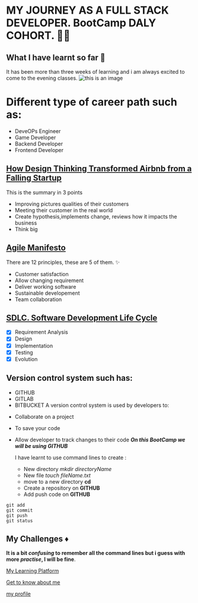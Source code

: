 # MY JOURNEY AS A FULL STACK DEVELOPER. BootCamp DALY COHORT. :weight_lifting_woman:

## What I have learnt so far :dart:

It has been more than three weeks of learning and i am always excited to come to the evening classes.
![this is an image](https://unsplash.com/photos/VOV0q44b7R4?utm_source=unsplash&utm_medium=referral&utm_content=creditShareLink)

# Different type of career path such as:

- DeveOPs Engineer
- Game Developer
- Backend Developer
- Frontend Developer

## [How Design Thinking Transformed Airbnb from a Falling Startup](https://review.firstround.com/How-design-thinking-transformed-Airbnb-from-failing-startup-to-billion-dollar-business)

This is the summary in 3 points

- Improving pictures qualities of their customers
- Meeting their customer in the real world
- Create hypothesis,implements change, reviews how it impacts the business
- Think big

## [Agile Manifesto](https://agilemanifesto.org/principles.html)

There are 12 principles, these are 5 of them. :sparkles:

- Customer satisfaction
- Allow changing requirement
- Deliver working software
- Sustainable developement
- Team collaboration

## [SDLC. Software Development Life Cycle](https://www.freecodecamp.org/news/get-a-basic-understanding-of-the-life-cycles-of-software-development/)

- [x] Requirement Analysis
- [x] Design
- [x] Implementation
- [x] Testing
- [x] Evolution

## Version control system such has:

- GITHUB
- GITLAB
- BITBUCKET
  A version control system is used by developers to:

* Collaborate on a project
* To save your code
* Allow developer to track changes to their code
  **_On this BootCamp we will be using GITHUB_**

  I have learnt to use command lines to create :

  - New directory _mkdir directoryName_
  - New file _touch fileName.txt_
  - move to a new directory **cd**
  - Create a repository on **GITHUB**
  - Add push code on **GITHUB**

```
git add
git commit
git push
git status
```

## My Challenges :diamonds:

**It is a bit _confusing_ to remember all the command lines but i guess with more _practise_, I will be fine**.

[My Learning Platform](https://learning.blackcodher.tech/)

[Get to know about me](https://github.com/ouakhila)

[my profile](https://github.com/black-codher-bootcamp-2022-daly/unit-01-command-line-and-git-assessment-Ouakhila/blob/main/PROFILE.md)
